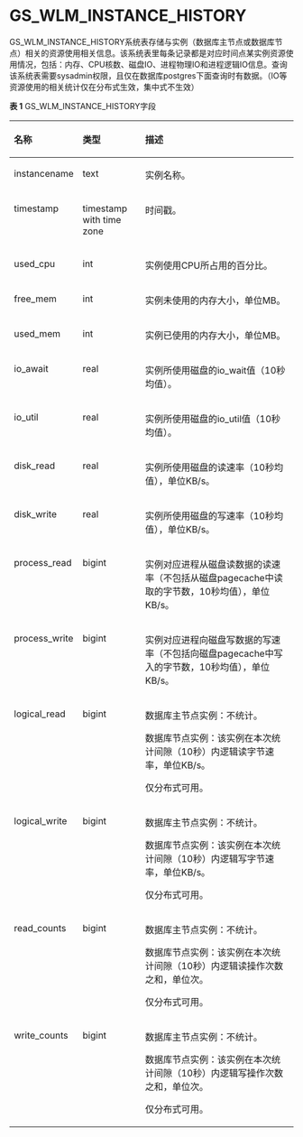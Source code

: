 # GS\_WLM\_INSTANCE\_HISTORY<a name="ZH-CN_TOPIC_0289900166"></a>

GS\_WLM\_INSTANCE\_HISTORY系统表存储与实例（数据库主节点或数据库节点）相关的资源使用相关信息。该系统表里每条记录都是对应时间点某实例资源使用情况，包括：内存、CPU核数、磁盘IO、进程物理IO和进程逻辑IO信息。查询该系统表需要sysadmin权限，且仅在数据库postgres下面查询时有数据。（IO等资源使用的相关统计仅在分布式生效，集中式不生效）

**表 1**  GS\_WLM\_INSTANCE\_HISTORY字段

<a name="zh-cn_topic_0283136549_zh-cn_topic_0237122262_table175231552565"></a>
<table><thead align="left"><tr id="zh-cn_topic_0283136549_zh-cn_topic_0237122262_row85231552065"><th class="cellrowborder" valign="top" width="17.43%" id="mcps1.2.4.1.1"><p id="zh-cn_topic_0283136549_zh-cn_topic_0237122262_p652335213618"><a name="zh-cn_topic_0283136549_zh-cn_topic_0237122262_p652335213618"></a><a name="zh-cn_topic_0283136549_zh-cn_topic_0237122262_p652335213618"></a>名称</p>
</th>
<th class="cellrowborder" valign="top" width="22.57%" id="mcps1.2.4.1.2"><p id="zh-cn_topic_0283136549_zh-cn_topic_0237122262_p952315216614"><a name="zh-cn_topic_0283136549_zh-cn_topic_0237122262_p952315216614"></a><a name="zh-cn_topic_0283136549_zh-cn_topic_0237122262_p952315216614"></a>类型</p>
</th>
<th class="cellrowborder" valign="top" width="60%" id="mcps1.2.4.1.3"><p id="zh-cn_topic_0283136549_zh-cn_topic_0237122262_p195238521862"><a name="zh-cn_topic_0283136549_zh-cn_topic_0237122262_p195238521862"></a><a name="zh-cn_topic_0283136549_zh-cn_topic_0237122262_p195238521862"></a>描述</p>
</th>
</tr>
</thead>
<tbody><tr id="zh-cn_topic_0283136549_zh-cn_topic_0237122262_row1452314522062"><td class="cellrowborder" valign="top" width="17.43%" headers="mcps1.2.4.1.1 "><p id="zh-cn_topic_0283136549_zh-cn_topic_0237122262_p85233528619"><a name="zh-cn_topic_0283136549_zh-cn_topic_0237122262_p85233528619"></a><a name="zh-cn_topic_0283136549_zh-cn_topic_0237122262_p85233528619"></a>instancename</p>
</td>
<td class="cellrowborder" valign="top" width="22.57%" headers="mcps1.2.4.1.2 "><p id="zh-cn_topic_0283136549_zh-cn_topic_0237122262_p45239521366"><a name="zh-cn_topic_0283136549_zh-cn_topic_0237122262_p45239521366"></a><a name="zh-cn_topic_0283136549_zh-cn_topic_0237122262_p45239521366"></a>text</p>
</td>
<td class="cellrowborder" valign="top" width="60%" headers="mcps1.2.4.1.3 "><p id="zh-cn_topic_0283136549_zh-cn_topic_0237122262_p135233522061"><a name="zh-cn_topic_0283136549_zh-cn_topic_0237122262_p135233522061"></a><a name="zh-cn_topic_0283136549_zh-cn_topic_0237122262_p135233522061"></a>实例名称。</p>
</td>
</tr>
<tr id="zh-cn_topic_0283136549_zh-cn_topic_0237122262_row952325215615"><td class="cellrowborder" valign="top" width="17.43%" headers="mcps1.2.4.1.1 "><p id="zh-cn_topic_0283136549_zh-cn_topic_0237122262_p1352375216616"><a name="zh-cn_topic_0283136549_zh-cn_topic_0237122262_p1352375216616"></a><a name="zh-cn_topic_0283136549_zh-cn_topic_0237122262_p1352375216616"></a>timestamp</p>
</td>
<td class="cellrowborder" valign="top" width="22.57%" headers="mcps1.2.4.1.2 "><p id="zh-cn_topic_0283136549_zh-cn_topic_0237122262_p1252375216617"><a name="zh-cn_topic_0283136549_zh-cn_topic_0237122262_p1252375216617"></a><a name="zh-cn_topic_0283136549_zh-cn_topic_0237122262_p1252375216617"></a>timestamp with time zone</p>
</td>
<td class="cellrowborder" valign="top" width="60%" headers="mcps1.2.4.1.3 "><p id="zh-cn_topic_0283136549_zh-cn_topic_0237122262_p7523145212618"><a name="zh-cn_topic_0283136549_zh-cn_topic_0237122262_p7523145212618"></a><a name="zh-cn_topic_0283136549_zh-cn_topic_0237122262_p7523145212618"></a>时间戳。</p>
</td>
</tr>
<tr id="zh-cn_topic_0283136549_zh-cn_topic_0237122262_row752395218615"><td class="cellrowborder" valign="top" width="17.43%" headers="mcps1.2.4.1.1 "><p id="zh-cn_topic_0283136549_zh-cn_topic_0237122262_p05231752360"><a name="zh-cn_topic_0283136549_zh-cn_topic_0237122262_p05231752360"></a><a name="zh-cn_topic_0283136549_zh-cn_topic_0237122262_p05231752360"></a>used_cpu</p>
</td>
<td class="cellrowborder" valign="top" width="22.57%" headers="mcps1.2.4.1.2 "><p id="zh-cn_topic_0283136549_zh-cn_topic_0237122262_p14523952163"><a name="zh-cn_topic_0283136549_zh-cn_topic_0237122262_p14523952163"></a><a name="zh-cn_topic_0283136549_zh-cn_topic_0237122262_p14523952163"></a>int</p>
</td>
<td class="cellrowborder" valign="top" width="60%" headers="mcps1.2.4.1.3 "><p id="zh-cn_topic_0283136549_zh-cn_topic_0237122262_p135232521165"><a name="zh-cn_topic_0283136549_zh-cn_topic_0237122262_p135232521165"></a><a name="zh-cn_topic_0283136549_zh-cn_topic_0237122262_p135232521165"></a>实例使用CPU所占用的百分比。</p>
</td>
</tr>
<tr id="zh-cn_topic_0283136549_zh-cn_topic_0237122262_row2052325218610"><td class="cellrowborder" valign="top" width="17.43%" headers="mcps1.2.4.1.1 "><p id="zh-cn_topic_0283136549_zh-cn_topic_0237122262_p752355218614"><a name="zh-cn_topic_0283136549_zh-cn_topic_0237122262_p752355218614"></a><a name="zh-cn_topic_0283136549_zh-cn_topic_0237122262_p752355218614"></a>free_mem</p>
</td>
<td class="cellrowborder" valign="top" width="22.57%" headers="mcps1.2.4.1.2 "><p id="zh-cn_topic_0283136549_zh-cn_topic_0237122262_p1452319522618"><a name="zh-cn_topic_0283136549_zh-cn_topic_0237122262_p1452319522618"></a><a name="zh-cn_topic_0283136549_zh-cn_topic_0237122262_p1452319522618"></a>int</p>
</td>
<td class="cellrowborder" valign="top" width="60%" headers="mcps1.2.4.1.3 "><p id="zh-cn_topic_0283136549_zh-cn_topic_0237122262_p452416520620"><a name="zh-cn_topic_0283136549_zh-cn_topic_0237122262_p452416520620"></a><a name="zh-cn_topic_0283136549_zh-cn_topic_0237122262_p452416520620"></a>实例未使用的内存大小，单位MB。</p>
</td>
</tr>
<tr id="zh-cn_topic_0283136549_zh-cn_topic_0237122262_row10524165216615"><td class="cellrowborder" valign="top" width="17.43%" headers="mcps1.2.4.1.1 "><p id="zh-cn_topic_0283136549_zh-cn_topic_0237122262_p1524252462"><a name="zh-cn_topic_0283136549_zh-cn_topic_0237122262_p1524252462"></a><a name="zh-cn_topic_0283136549_zh-cn_topic_0237122262_p1524252462"></a>used_mem</p>
</td>
<td class="cellrowborder" valign="top" width="22.57%" headers="mcps1.2.4.1.2 "><p id="zh-cn_topic_0283136549_zh-cn_topic_0237122262_p1652416524617"><a name="zh-cn_topic_0283136549_zh-cn_topic_0237122262_p1652416524617"></a><a name="zh-cn_topic_0283136549_zh-cn_topic_0237122262_p1652416524617"></a>int</p>
</td>
<td class="cellrowborder" valign="top" width="60%" headers="mcps1.2.4.1.3 "><p id="zh-cn_topic_0283136549_zh-cn_topic_0237122262_p185248526611"><a name="zh-cn_topic_0283136549_zh-cn_topic_0237122262_p185248526611"></a><a name="zh-cn_topic_0283136549_zh-cn_topic_0237122262_p185248526611"></a>实例已使用的内存大小，单位MB。</p>
</td>
</tr>
<tr id="zh-cn_topic_0283136549_zh-cn_topic_0237122262_row9524175219610"><td class="cellrowborder" valign="top" width="17.43%" headers="mcps1.2.4.1.1 "><p id="zh-cn_topic_0283136549_zh-cn_topic_0237122262_p1952417521162"><a name="zh-cn_topic_0283136549_zh-cn_topic_0237122262_p1952417521162"></a><a name="zh-cn_topic_0283136549_zh-cn_topic_0237122262_p1952417521162"></a>io_await</p>
</td>
<td class="cellrowborder" valign="top" width="22.57%" headers="mcps1.2.4.1.2 "><p id="zh-cn_topic_0283136549_zh-cn_topic_0237122262_p55241852463"><a name="zh-cn_topic_0283136549_zh-cn_topic_0237122262_p55241852463"></a><a name="zh-cn_topic_0283136549_zh-cn_topic_0237122262_p55241852463"></a>real</p>
</td>
<td class="cellrowborder" valign="top" width="60%" headers="mcps1.2.4.1.3 "><p id="zh-cn_topic_0283136549_zh-cn_topic_0237122262_p252411521265"><a name="zh-cn_topic_0283136549_zh-cn_topic_0237122262_p252411521265"></a><a name="zh-cn_topic_0283136549_zh-cn_topic_0237122262_p252411521265"></a>实例所使用磁盘的io_wait值（10秒均值）。</p>
</td>
</tr>
<tr id="zh-cn_topic_0283136549_zh-cn_topic_0237122262_row12524752562"><td class="cellrowborder" valign="top" width="17.43%" headers="mcps1.2.4.1.1 "><p id="zh-cn_topic_0283136549_zh-cn_topic_0237122262_p75248521661"><a name="zh-cn_topic_0283136549_zh-cn_topic_0237122262_p75248521661"></a><a name="zh-cn_topic_0283136549_zh-cn_topic_0237122262_p75248521661"></a>io_util</p>
</td>
<td class="cellrowborder" valign="top" width="22.57%" headers="mcps1.2.4.1.2 "><p id="zh-cn_topic_0283136549_zh-cn_topic_0237122262_p105246521764"><a name="zh-cn_topic_0283136549_zh-cn_topic_0237122262_p105246521764"></a><a name="zh-cn_topic_0283136549_zh-cn_topic_0237122262_p105246521764"></a>real</p>
</td>
<td class="cellrowborder" valign="top" width="60%" headers="mcps1.2.4.1.3 "><p id="zh-cn_topic_0283136549_zh-cn_topic_0237122262_p1524952167"><a name="zh-cn_topic_0283136549_zh-cn_topic_0237122262_p1524952167"></a><a name="zh-cn_topic_0283136549_zh-cn_topic_0237122262_p1524952167"></a>实例所使用磁盘的io_util值（10秒均值）。</p>
</td>
</tr>
<tr id="zh-cn_topic_0283136549_zh-cn_topic_0237122262_row195241521669"><td class="cellrowborder" valign="top" width="17.43%" headers="mcps1.2.4.1.1 "><p id="zh-cn_topic_0283136549_zh-cn_topic_0237122262_p1052455218611"><a name="zh-cn_topic_0283136549_zh-cn_topic_0237122262_p1052455218611"></a><a name="zh-cn_topic_0283136549_zh-cn_topic_0237122262_p1052455218611"></a>disk_read</p>
</td>
<td class="cellrowborder" valign="top" width="22.57%" headers="mcps1.2.4.1.2 "><p id="zh-cn_topic_0283136549_zh-cn_topic_0237122262_p1052417527615"><a name="zh-cn_topic_0283136549_zh-cn_topic_0237122262_p1052417527615"></a><a name="zh-cn_topic_0283136549_zh-cn_topic_0237122262_p1052417527615"></a>real</p>
</td>
<td class="cellrowborder" valign="top" width="60%" headers="mcps1.2.4.1.3 "><p id="zh-cn_topic_0283136549_zh-cn_topic_0237122262_p577545873512"><a name="zh-cn_topic_0283136549_zh-cn_topic_0237122262_p577545873512"></a><a name="zh-cn_topic_0283136549_zh-cn_topic_0237122262_p577545873512"></a>实例所使用磁盘的读速率（10秒均值），单位KB/s。</p>
</td>
</tr>
<tr id="zh-cn_topic_0283136549_zh-cn_topic_0237122262_row452418528614"><td class="cellrowborder" valign="top" width="17.43%" headers="mcps1.2.4.1.1 "><p id="zh-cn_topic_0283136549_zh-cn_topic_0237122262_p15524145214619"><a name="zh-cn_topic_0283136549_zh-cn_topic_0237122262_p15524145214619"></a><a name="zh-cn_topic_0283136549_zh-cn_topic_0237122262_p15524145214619"></a>disk_write</p>
</td>
<td class="cellrowborder" valign="top" width="22.57%" headers="mcps1.2.4.1.2 "><p id="zh-cn_topic_0283136549_zh-cn_topic_0237122262_p55244521963"><a name="zh-cn_topic_0283136549_zh-cn_topic_0237122262_p55244521963"></a><a name="zh-cn_topic_0283136549_zh-cn_topic_0237122262_p55244521963"></a>real</p>
</td>
<td class="cellrowborder" valign="top" width="60%" headers="mcps1.2.4.1.3 "><p id="zh-cn_topic_0283136549_zh-cn_topic_0237122262_p852411521064"><a name="zh-cn_topic_0283136549_zh-cn_topic_0237122262_p852411521064"></a><a name="zh-cn_topic_0283136549_zh-cn_topic_0237122262_p852411521064"></a>实例所使用磁盘的写速率（10秒均值），单位KB/s。</p>
</td>
</tr>
<tr id="zh-cn_topic_0283136549_zh-cn_topic_0237122262_row05241952968"><td class="cellrowborder" valign="top" width="17.43%" headers="mcps1.2.4.1.1 "><p id="zh-cn_topic_0283136549_zh-cn_topic_0237122262_p1152414529615"><a name="zh-cn_topic_0283136549_zh-cn_topic_0237122262_p1152414529615"></a><a name="zh-cn_topic_0283136549_zh-cn_topic_0237122262_p1152414529615"></a>process_read</p>
</td>
<td class="cellrowborder" valign="top" width="22.57%" headers="mcps1.2.4.1.2 "><p id="zh-cn_topic_0283136549_zh-cn_topic_0237122262_p352410521067"><a name="zh-cn_topic_0283136549_zh-cn_topic_0237122262_p352410521067"></a><a name="zh-cn_topic_0283136549_zh-cn_topic_0237122262_p352410521067"></a>bigint</p>
</td>
<td class="cellrowborder" valign="top" width="60%" headers="mcps1.2.4.1.3 "><p id="zh-cn_topic_0283136549_zh-cn_topic_0237122262_p1452410528610"><a name="zh-cn_topic_0283136549_zh-cn_topic_0237122262_p1452410528610"></a><a name="zh-cn_topic_0283136549_zh-cn_topic_0237122262_p1452410528610"></a>实例对应进程从磁盘读数据的读速率（不包括从磁盘pagecache中读取的字节数，10秒均值），单位KB/s。</p>
</td>
</tr>
<tr id="zh-cn_topic_0283136549_zh-cn_topic_0237122262_row185242528614"><td class="cellrowborder" valign="top" width="17.43%" headers="mcps1.2.4.1.1 "><p id="zh-cn_topic_0283136549_zh-cn_topic_0237122262_p952435210618"><a name="zh-cn_topic_0283136549_zh-cn_topic_0237122262_p952435210618"></a><a name="zh-cn_topic_0283136549_zh-cn_topic_0237122262_p952435210618"></a>process_write</p>
</td>
<td class="cellrowborder" valign="top" width="22.57%" headers="mcps1.2.4.1.2 "><p id="zh-cn_topic_0283136549_zh-cn_topic_0237122262_p145243524611"><a name="zh-cn_topic_0283136549_zh-cn_topic_0237122262_p145243524611"></a><a name="zh-cn_topic_0283136549_zh-cn_topic_0237122262_p145243524611"></a>bigint</p>
</td>
<td class="cellrowborder" valign="top" width="60%" headers="mcps1.2.4.1.3 "><p id="zh-cn_topic_0283136549_zh-cn_topic_0237122262_p145245521961"><a name="zh-cn_topic_0283136549_zh-cn_topic_0237122262_p145245521961"></a><a name="zh-cn_topic_0283136549_zh-cn_topic_0237122262_p145245521961"></a>实例对应进程向磁盘写数据的写速率（不包括向磁盘pagecache中写入的字节数，10秒均值），单位KB/s。</p>
</td>
</tr>
<tr id="zh-cn_topic_0283136549_zh-cn_topic_0237122262_row7524952862"><td class="cellrowborder" valign="top" width="17.43%" headers="mcps1.2.4.1.1 "><p id="zh-cn_topic_0283136549_zh-cn_topic_0237122262_p952417521767"><a name="zh-cn_topic_0283136549_zh-cn_topic_0237122262_p952417521767"></a><a name="zh-cn_topic_0283136549_zh-cn_topic_0237122262_p952417521767"></a>logical_read</p>
</td>
<td class="cellrowborder" valign="top" width="22.57%" headers="mcps1.2.4.1.2 "><p id="zh-cn_topic_0283136549_zh-cn_topic_0237122262_p252414526615"><a name="zh-cn_topic_0283136549_zh-cn_topic_0237122262_p252414526615"></a><a name="zh-cn_topic_0283136549_zh-cn_topic_0237122262_p252414526615"></a>bigint</p>
</td>
<td class="cellrowborder" valign="top" width="60%" headers="mcps1.2.4.1.3 "><p id="zh-cn_topic_0283136549_zh-cn_topic_0237122262_p497345154017"><a name="zh-cn_topic_0283136549_zh-cn_topic_0237122262_p497345154017"></a><a name="zh-cn_topic_0283136549_zh-cn_topic_0237122262_p497345154017"></a><span id="zh-cn_topic_0283136549_zh-cn_topic_0237122262_text101735572163"><a name="zh-cn_topic_0283136549_zh-cn_topic_0237122262_text101735572163"></a><a name="zh-cn_topic_0283136549_zh-cn_topic_0237122262_text101735572163"></a>数据库主节点</span>实例：不统计。</p>
<p id="zh-cn_topic_0283136549_zh-cn_topic_0237122262_p79731451154010"><a name="zh-cn_topic_0283136549_zh-cn_topic_0237122262_p79731451154010"></a><a name="zh-cn_topic_0283136549_zh-cn_topic_0237122262_p79731451154010"></a>数据库节点实例：该实例在本次统计间隙（10秒）内逻辑读字节速率，单位KB/s。</p>
<p id="zh-cn_topic_0283137005_zh-cn_topic_0237122471_p118134716239"><a name="zh-cn_topic_0283137005_zh-cn_topic_0237122471_p118134716239"></a><a name="zh-cn_topic_0283137005_zh-cn_topic_0237122471_p118134716239"></a>仅分布式可用。</p>
</td>
</tr>
<tr id="zh-cn_topic_0283136549_zh-cn_topic_0237122262_row135252052966"><td class="cellrowborder" valign="top" width="17.43%" headers="mcps1.2.4.1.1 "><p id="zh-cn_topic_0283136549_zh-cn_topic_0237122262_p052511521460"><a name="zh-cn_topic_0283136549_zh-cn_topic_0237122262_p052511521460"></a><a name="zh-cn_topic_0283136549_zh-cn_topic_0237122262_p052511521460"></a>logical_write</p>
</td>
<td class="cellrowborder" valign="top" width="22.57%" headers="mcps1.2.4.1.2 "><p id="zh-cn_topic_0283136549_zh-cn_topic_0237122262_p45251521366"><a name="zh-cn_topic_0283136549_zh-cn_topic_0237122262_p45251521366"></a><a name="zh-cn_topic_0283136549_zh-cn_topic_0237122262_p45251521366"></a>bigint</p>
</td>
<td class="cellrowborder" valign="top" width="60%" headers="mcps1.2.4.1.3 "><p id="zh-cn_topic_0283136549_zh-cn_topic_0237122262_p10400171410419"><a name="zh-cn_topic_0283136549_zh-cn_topic_0237122262_p10400171410419"></a><a name="zh-cn_topic_0283136549_zh-cn_topic_0237122262_p10400171410419"></a>数据库主节点实例：不统计。</p>
<p id="zh-cn_topic_0283136549_zh-cn_topic_0237122262_p12401914134118"><a name="zh-cn_topic_0283136549_zh-cn_topic_0237122262_p12401914134118"></a><a name="zh-cn_topic_0283136549_zh-cn_topic_0237122262_p12401914134118"></a>数据库节点实例：该实例在本次统计间隙（10秒）内逻辑写字节速率，单位KB/s。</p>
<p id="zh-cn_topic_0283137005_zh-cn_topic_0237122471_p118134716239"><a name="zh-cn_topic_0283137005_zh-cn_topic_0237122471_p118134716239"></a><a name="zh-cn_topic_0283137005_zh-cn_topic_0237122471_p118134716239"></a>仅分布式可用。</p>
</td>
</tr>
<tr id="zh-cn_topic_0283136549_zh-cn_topic_0237122262_row852513521069"><td class="cellrowborder" valign="top" width="17.43%" headers="mcps1.2.4.1.1 "><p id="zh-cn_topic_0283136549_zh-cn_topic_0237122262_p195252524616"><a name="zh-cn_topic_0283136549_zh-cn_topic_0237122262_p195252524616"></a><a name="zh-cn_topic_0283136549_zh-cn_topic_0237122262_p195252524616"></a>read_counts</p>
</td>
<td class="cellrowborder" valign="top" width="22.57%" headers="mcps1.2.4.1.2 "><p id="zh-cn_topic_0283136549_zh-cn_topic_0237122262_p1525105219612"><a name="zh-cn_topic_0283136549_zh-cn_topic_0237122262_p1525105219612"></a><a name="zh-cn_topic_0283136549_zh-cn_topic_0237122262_p1525105219612"></a>bigint</p>
</td>
<td class="cellrowborder" valign="top" width="60%" headers="mcps1.2.4.1.3 "><p id="zh-cn_topic_0283136549_zh-cn_topic_0237122262_p11861122217413"><a name="zh-cn_topic_0283136549_zh-cn_topic_0237122262_p11861122217413"></a><a name="zh-cn_topic_0283136549_zh-cn_topic_0237122262_p11861122217413"></a>数据库主节点实例：不统计。</p>
<p id="zh-cn_topic_0283136549_zh-cn_topic_0237122262_p20861182210416"><a name="zh-cn_topic_0283136549_zh-cn_topic_0237122262_p20861182210416"></a><a name="zh-cn_topic_0283136549_zh-cn_topic_0237122262_p20861182210416"></a>数据库节点实例：该实例在本次统计间隙（10秒）内逻辑读操作次数之和，单位次。</p>
<p id="zh-cn_topic_0283137005_zh-cn_topic_0237122471_p118134716239"><a name="zh-cn_topic_0283137005_zh-cn_topic_0237122471_p118134716239"></a><a name="zh-cn_topic_0283137005_zh-cn_topic_0237122471_p118134716239"></a>仅分布式可用。</p>
</td>
</tr>
<tr id="zh-cn_topic_0283136549_zh-cn_topic_0237122262_row8525052867"><td class="cellrowborder" valign="top" width="17.43%" headers="mcps1.2.4.1.1 "><p id="zh-cn_topic_0283136549_zh-cn_topic_0237122262_p852519521066"><a name="zh-cn_topic_0283136549_zh-cn_topic_0237122262_p852519521066"></a><a name="zh-cn_topic_0283136549_zh-cn_topic_0237122262_p852519521066"></a>write_counts</p>
</td>
<td class="cellrowborder" valign="top" width="22.57%" headers="mcps1.2.4.1.2 "><p id="zh-cn_topic_0283136549_zh-cn_topic_0237122262_p05256521619"><a name="zh-cn_topic_0283136549_zh-cn_topic_0237122262_p05256521619"></a><a name="zh-cn_topic_0283136549_zh-cn_topic_0237122262_p05256521619"></a>bigint</p>
</td>
<td class="cellrowborder" valign="top" width="60%" headers="mcps1.2.4.1.3 "><p id="zh-cn_topic_0283136549_zh-cn_topic_0237122262_p65004318417"><a name="zh-cn_topic_0283136549_zh-cn_topic_0237122262_p65004318417"></a><a name="zh-cn_topic_0283136549_zh-cn_topic_0237122262_p65004318417"></a>数据库主节点实例：不统计。</p>
<p id="zh-cn_topic_0283136549_zh-cn_topic_0237122262_p3500931204113"><a name="zh-cn_topic_0283136549_zh-cn_topic_0237122262_p3500931204113"></a><a name="zh-cn_topic_0283136549_zh-cn_topic_0237122262_p3500931204113"></a>数据库节点实例：该实例在本次统计间隙（10秒）内逻辑写操作次数之和，单位次。</p>
<p id="zh-cn_topic_0283137005_zh-cn_topic_0237122471_p118134716239"><a name="zh-cn_topic_0283137005_zh-cn_topic_0237122471_p118134716239"></a><a name="zh-cn_topic_0283137005_zh-cn_topic_0237122471_p118134716239"></a>仅分布式可用。</p>
</td>
</tr>
</tbody>
</table>

